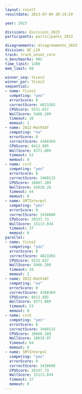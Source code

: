 ```yaml
---
layout: result
resultdate: 2023-07-04 20:19:29

year: 2023

divisions: divisions_2023
participants: participants_2023

disagreements: disagreements_2023
division: QF_LIA
track: track_unsat_core
n_benchmarks: 982
time_limit: 1200
mem_limit: 60

winner_seq: Yices2
winner_par: Yices2
sequential:
- name: Yices2
  competing: "yes"
  errorScore: 0
  correctScore: 4823265
  CPUScore: 5531.657
  WallScore: 5466.209
  timeout: 16
  memout: 1
- name: 2022-MathSAT
  competing: "no"
  errorScore: 0
  correctScore: 4368369
  CPUScore: 8412.885
  WallScore: 8371.089
  timeout: 53
  memout: 0
- name: cvc5
  competing: "yes"
  errorScore: 0
  correctScore: 3460115
  CPUScore: 16667.289
  WallScore: 16620.28
  timeout: 64
  memout: 0
- name: SMTInterpol
  competing: "yes"
  errorScore: 0
  correctScore: 3438608
  CPUScore: 20337.73
  WallScore: 15113.034
  timeout: 37
  memout: 0
parallel:
- name: Yices2
  competing: "yes"
  errorScore: 0
  correctScore: 4823265
  CPUScore: 5531.657
  WallScore: 5466.209
  timeout: 16
  memout: 1
- name: 2022-MathSAT
  competing: "no"
  errorScore: 0
  correctScore: 4368369
  CPUScore: 8412.885
  WallScore: 8371.089
  timeout: 53
  memout: 0
- name: cvc5
  competing: "yes"
  errorScore: 0
  correctScore: 3460115
  CPUScore: 10668.189
  WallScore: 10619.97
  timeout: 64
  memout: 0
- name: SMTInterpol
  competing: "yes"
  errorScore: 0
  correctScore: 3438608
  CPUScore: 20337.73
  WallScore: 15113.034
  timeout: 37
  memout: 0
---
```

